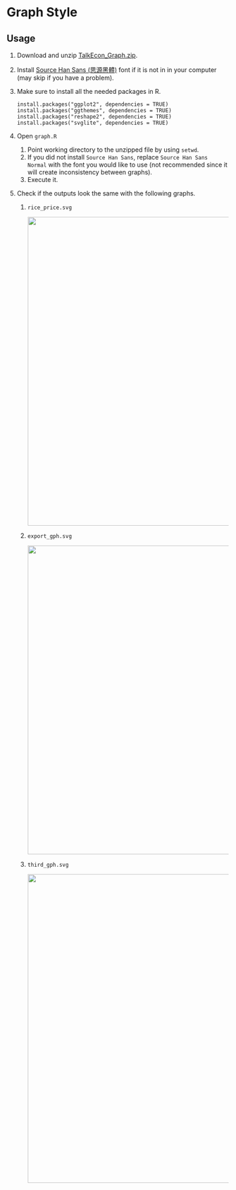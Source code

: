 # Graph Style

## Usage

1. Download and unzip [TalkEcon_Graph.zip](https://github.com/TalkEcon/GraphStyle/blob/master/TalkEcon_Graph.zip?raw=true).

2. Install [Source Han Sans (思源黑體)](https://github.com/adobe-fonts/source-han-sans/tree/release) font if it is not in in your computer (may skip if you have a problem).

3. Make sure to install all the needed packages in R.

    ```
    install.packages("ggplot2", dependencies = TRUE)
    install.packages("ggthemes", dependencies = TRUE)
    install.packages("reshape2", dependencies = TRUE)
    install.packages("svglite", dependencies = TRUE)
    ```

4. Open `graph.R`
    1. Point working directory to the unzipped file by using `setwd`.
    2. If you did not install `Source Han Sans`, replace `Source Han Sans Normal` with the font you would like to use (not recommended since it will create inconsistency between graphs).
    3. Execute it.

5. Check if the outputs look the same with the following graphs. 

    1. `rice_price.svg`
        <div>
        <img src="https://rawgit.com/TalkEcon/GraphStyle/master/TalkEcon_Graph/output/rice_price.svg" width="700">
        </div>
    
    2. `export_gph.svg`
        <div>
        <img src="https://rawgit.com/TalkEcon/GraphStyle/master/TalkEcon_Graph/output/export_gph.svg" width="700">
        </div>
    
    3. `third_gph.svg`
        <div>
        <img src="https://rawgit.com/TalkEcon/GraphStyle/master/TalkEcon_Graph/output/third_gph.svg" width="700">
        </div>

